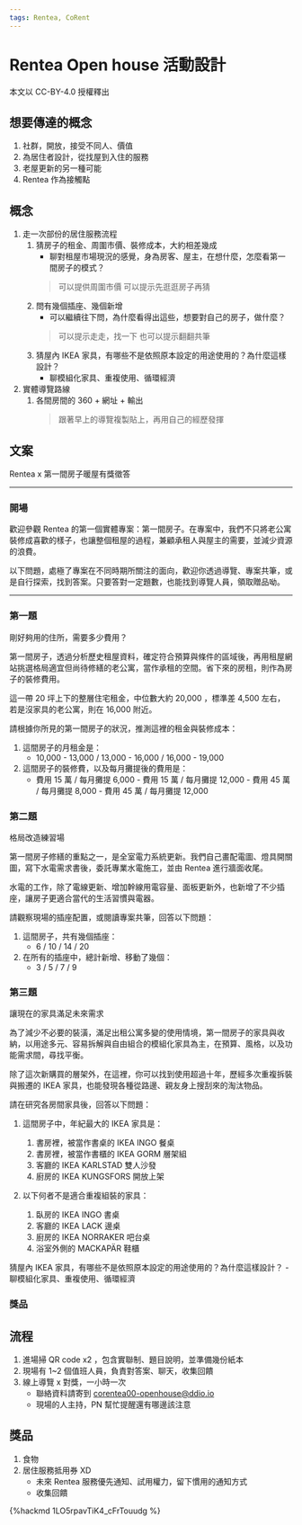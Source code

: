 ```yaml
---
tags: Rentea, CoRent
---
```

# Rentea Open house 活動設計

本文以 CC-BY-4.0 授權釋出


## 想要傳達的概念

1. 社群，開放，接受不同人、價值
2. 為居住者設計，從找屋到入住的服務
3. 老屋更新的另一種可能
4. Rentea 作為接觸點

## 概念

1. 走一次部份的居住服務流程
   1. 猜房子的租金、周圍市價、裝修成本，大約相差幾成
      - 聊對租屋市場現況的感覺，身為房客、屋主，在想什麼，怎麼看第一間房子的模式？
      > 可以提供周圍市價
      > 可以提示先逛逛房子再猜
   1. 問有幾個插座、幾個新增
      - 可以繼續往下問，為什麼看得出這些，想要對自己的房子，做什麼？
      > 可以提示走走，找一下
      > 也可以提示翻翻共筆
   3. 猜屋內 IKEA 家具，有哪些不是依照原本設定的用途使用的？為什麼這樣設計？
      - 聊模組化家具、重複使用、循環經濟
2. 實體導覽路線
   1. 各間房間的 360 + 網址 + 輸出
      > 跟著早上的導覽複製貼上，再用自己的經歷發揮

## 文案

Rentea x 第一間房子暖屋有獎徵答

---
### 開場

歡迎參觀 Rentea 的第一個實體專案：第一間房子。在專案中，我們不只將老公寓裝修成喜歡的樣子，也讓整個租屋的過程，兼顧承租人與屋主的需要，並減少資源的浪費。

以下問題，處極了專案在不同時期所關注的面向，歡迎你透過導覽、專案共筆，或是自行探索，找到答案。只要答對一定題數，也能找到導覽人員，領取贈品呦。

---

### 第一題

剛好夠用的住所，需要多少費用？

第一間房子，透過分析歷史租屋資料，確定符合預算與條件的區域後，再用租屋網站挑選格局適宜但尚待修繕的老公寓，當作承租的空間。省下來的房租，則作為房子的裝修費用。

這一帶 20 坪上下的整層住宅租金，中位數大約 20,000 ，標準差 4,500 左右，若是沒家具的老公寓，則在 16,000 附近。

請根據你所見的第一間房子的狀況，推測這裡的租金與裝修成本：


1. 這間房子的月租金是：
   - 10,000 - 13,000 / 13,000 - 16,000 / 16,000 - 19,000
2. 這間房子的裝修費，以及每月攤提後的費用是：
   - 費用 15 萬 / 每月攤提 6,000 - 費用 15 萬 / 每月攤提 12,000 - 費用 45 萬 / 每月攤提 8,000 - 費用 45 萬 / 每月攤提 12,000

### 第二題

格局改造練習場

第一間房子修繕的重點之一，是全室電力系統更新。我們自己畫配電圖、燈具開關圖，寫下水電需求書後，委託專業水電施工，並由 Rentea 進行牆面收尾。

水電的工作，除了電線更新、增加幹線用電容量、面板更新外，也新增了不少插座，讓房子更適合當代的生活習慣與電器。

請觀察現場的插座配置，或閱讀專案共筆，回答以下問題：

1. 這間房子，共有幾個插座：
   - 6 / 10 / 14 / 20
2. 在所有的插座中，總計新增、移動了幾個：
   - 3 / 5 / 7 / 9


### 第三題

讓現在的家具滿足未來需求

為了減少不必要的裝潢，滿足出租公寓多變的使用情境，第一間房子的家具與收納，以用途多元、容易拆解與自由組合的模組化家具為主，在預算、風格，以及功能需求間，尋找平衡。

除了這次新購買的層架外，在這裡，你可以找到使用超過十年，歷經多次重複拆裝與搬遷的 IKEA 家具，也能發現各種從路邊、親友身上搜刮來的淘汰物品。

請在研究各房間家具後，回答以下問題：

1. 這間房子中，年紀最大的 IKEA 家具是：
   1. 書房裡，被當作書桌的 IKEA INGO 餐桌
   2. 書房裡，被當作書櫃的 IKEA GORM 層架組
   3. 客廳的 IKEA KARLSTAD 雙人沙發
   4. 廚房的 IKEA KUNGSFORS 開放上架

2. 以下何者不是適合重複組裝的家具：
   1. 臥房的 IKEA INGO 書桌
   2. 客廳的 IKEA LACK 邊桌
   3. 廚房的 IKEA NORRAKER 吧台桌
   4. 浴室外側的 MACKAPÄR 鞋櫃


猜屋內 IKEA 家具，有哪些不是依照原本設定的用途使用的？為什麼這樣設計？
      - 聊模組化家具、重複使用、循環經濟



### 獎品

## 流程

1. 進場掃 QR code x2 ，包含實聯制、題目說明，並準備幾份紙本
2. 現場有 1~2 個值班人員，負責對答案、聊天，收集回饋
3. 線上導覽 x 對獎，一小時一次
   - 聯絡資料請寄到 corentea00-openhouse@ddio.io
   - 現場的人主持，PN 幫忙提醒還有哪邊該注意

## 獎品

1. 食物
2. 居住服務抵用券 XD
   - 未來 Rentea 服務優先通知、試用權力，留下慣用的通知方式
   - 收集回饋


{%hackmd 1LO5rpavTiK4_cFrTouudg %}
